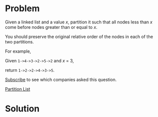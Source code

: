 
# Problem

Given a linked list and a value _x_, partition it such that all nodes less
than _x_ come before nodes greater than or equal to _x_.

You should preserve the original relative order of the nodes in each of the
two partitions.

For example,

Given `1->4->3->2->5->2` and _x_ = 3,

return `1->2->2->4->3->5`.

[Subscribe](/subscribe/) to see which companies asked this question.



[Partition List](https://leetcode.com/problems/partition-list)

# Solution



